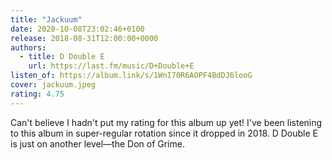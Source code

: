 ```yaml
---
title: "Jackuum"
date: 2020-10-08T23:02:46+0100
release: 2018-08-31T12:00:00+0000
authors:
  - title: D Double E
    url: https://last.fm/music/D+Double+E
listen_of: https://album.link/s/1WnI70R6AOPF4BdDJ6looG
cover: jackuum.jpeg
rating: 4.75
---
```


Can't believe I hadn't put my rating for this album up yet! I've been listening to this album in super-regular rotation since it dropped in 2018. D Double E is just on another level—the Don of Grime.
